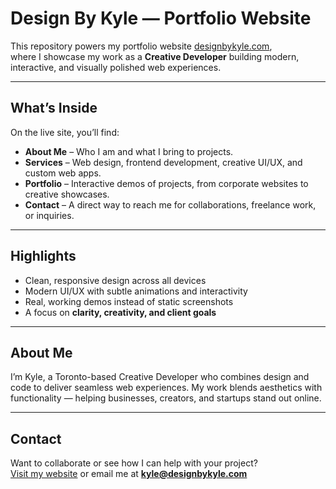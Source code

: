 # Design By Kyle — Portfolio Website

This repository powers my portfolio website [designbykyle.com](https://designbykyle.com),  
where I showcase my work as a **Creative Developer** building modern, interactive, and visually polished web experiences.

---

## What’s Inside

On the live site, you’ll find:

- **About Me** – Who I am and what I bring to projects.  
- **Services** – Web design, frontend development, creative UI/UX, and custom web apps.  
- **Portfolio** – Interactive demos of projects, from corporate websites to creative showcases.  
- **Contact** – A direct way to reach me for collaborations, freelance work, or inquiries.  

---

## Highlights

- Clean, responsive design across all devices  
- Modern UI/UX with subtle animations and interactivity  
- Real, working demos instead of static screenshots  
- A focus on **clarity, creativity, and client goals**  

---

## About Me

I’m Kyle, a Toronto-based Creative Developer who combines design and code to deliver seamless web experiences. My work blends aesthetics with functionality — helping businesses, creators, and startups stand out online.

---

## Contact

Want to collaborate or see how I can help with your project?  
[Visit my website](https://designbykyle.com/#contact) or email me at **kyle@designbykyle.com**